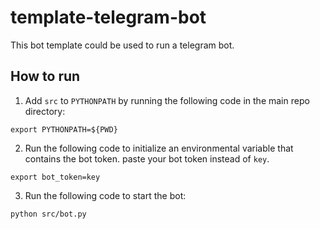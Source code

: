 # template-telegram-bot
This bot template could be used to run a telegram bot.

## How to run
1. Add `src` to `PYTHONPATH` by running the following code in the main repo directory:
```
export PYTHONPATH=${PWD}
```

2. Run the following code to initialize an environmental variable that contains the bot token. paste your bot token instead of `key`.
```
export bot_token=key
```

3. Run the following code to start the bot:
```
python src/bot.py
```
